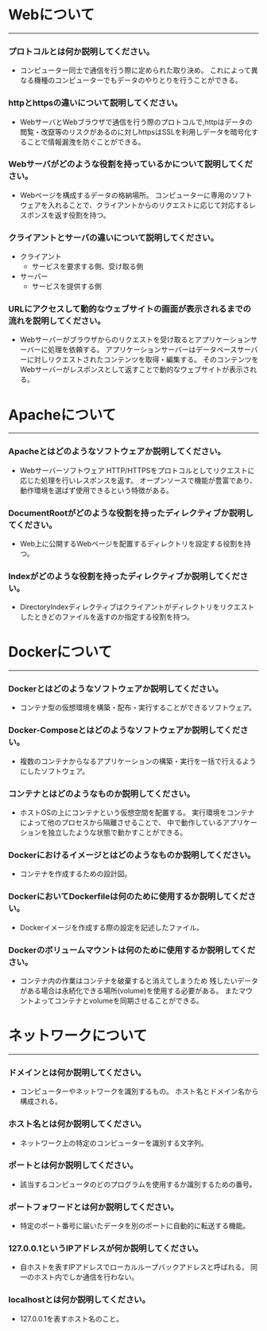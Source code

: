 # Webについて
---
### プロトコルとは何か説明してください。

- コンピューター同士で通信を行う際に定められた取り決め。
  これによって異なる機種のコンピューターでもデータのやりとりを行うことができる。


### httpとhttpsの違いについて説明してください。

- WebサーバとWebブラウザで通信を行う際のプロトコルで,httpはデータの閲覧・改竄等のリスクがあるのに対しhttpsはSSLを利用しデータを暗号化することで情報漏洩を防ぐことができる。


### Webサーバがどのような役割を持っているかについて説明してください。

- Webページを構成するデータの格納場所。
  コンピューターに専用のソフトウェアを入れることで、クライアントからのリクエストに応じて対応するレスポンスを返す役割を持つ。


### クライアントとサーバの違いについて説明してください。

- クライアント
    - サービスを要求する側、受け取る側
- サーバー
    - サービスを提供する側


### URLにアクセスして動的なウェブサイトの画面が表示されるまでの流れを説明してください。

- Webサーバーがブラウザからのリクエストを受け取るとアプリケーションサーバーに処理を依頼する。
  アプリケーションサーバーはデータベースサーバーに対しリクエストされたコンテンツを取得・編集する。
  そのコンテンツをWebサーバーがレスポンスとして返すことで動的なウェブサイトが表示される。




# Apacheについて
---
### Apacheとはどのようなソフトウェアか説明してください。

- Webサーバーソフトウェア
  HTTP/HTTPSをプロトコルとしてリクエストに応じた処理を行いレスポンスを返す。
  オープンソースで機能が豊富であり、動作環境を選ばず使用できるという特徴がある。


### DocumentRootがどのような役割を持ったディレクティブか説明してください。

- Web上に公開するWebページを配置するディレクトリを設定する役割を持つ。


### Indexがどのような役割を持ったディレクティブか説明してください。

- DirectoryIndexディレクティブはクライアントがディレクトリをリクエストしたときどのファイルを返すのか指定する役割を持つ。




# Dockerについて
---
### Dockerとはどのようなソフトウェアか説明してください。

- コンテナ型の仮想環境を構築・配布・実行することができるソフトウェア。


### Docker-Composeとはどのようなソフトウェアか説明してください。

- 複数のコンテナからなるアプリケーションの構築・実行を一括で行えるようにしたソフトウェア。


### コンテナとはどのようなものか説明してください。

- ホストOSの上にコンテナという仮想空間を配置する。
  実行環境をコンテナによって他のプロセスから隔離させることで、
  中で動作しているアプリケーションを独立したような状態で動かすことができる。


### Dockerにおけるイメージとはどのようなものか説明してください。

- コンテナを作成するための設計図。


### DockerにおいてDockerfileは何のために使用するか説明してください。

- Dockerイメージを作成する際の設定を記述したファイル。


### Dockerのボリュームマウントは何のために使用するか説明してください。

- コンテナ内の作業はコンテナを破棄すると消えてしまうため
  残したいデータがある場合は永続化できる場所(volume)を使用する必要がある。
  またマウントよってコンテナとvolumeを同期させることができる。



# ネットワークについて
---
### ドメインとは何か説明してください。

- コンピューターやネットワークを識別するもの。
  ホスト名とドメイン名から構成される。


### ホスト名とは何か説明してください。

- ネットワーク上の特定のコンピューターを識別する文字列。


### ポートとは何か説明してください。

- 該当するコンピュータのどのプログラムを使用するか識別するための番号。


### ポートフォワードとは何か説明してください。

- 特定のポート番号に届いたデータを別のポートに自動的に転送する機能。


### 127.0.0.1というIPアドレスが何か説明してください。

- 自ホストを表すIPアドレスでローカルループバックアドレスと呼ばれる。
  同一のホスト内でしか通信を行わない。


### localhostとは何か説明してください。

- 127.0.0.1を表すホスト名のこと。

